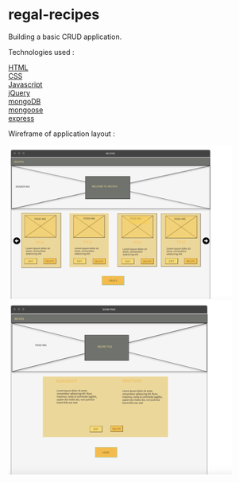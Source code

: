 # regal-recipes

Building a basic CRUD application.

Technologies used : 

[HTML](https://developer.mozilla.org/en-US/docs/Web/HTML)<br>
[CSS](https://developer.mozilla.org/en-US/docs/Web/CSS)<br>
[Javascript](https://developer.mozilla.org/en-US/docs/Web/JavaScript)<br>
[jQuery](https://jquery.com/)<br>
[mongoDB](https://www.mongodb.com/)<br>
[mongoose](https://mongoosejs.com/)<br>
[express](https://expressjs.com/)<br>

Wireframe of application layout :

<img src="./public/css/img/indexSketch.png" width='450px'><br>
<img src="./public/css/img/showPageSketch.png" width='450px' height='350px'><br>
